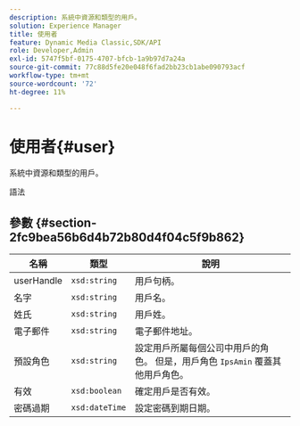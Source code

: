 ```yaml
---
description: 系統中資源和類型的用戶。
solution: Experience Manager
title: 使用者
feature: Dynamic Media Classic,SDK/API
role: Developer,Admin
exl-id: 5747f5bf-0175-4707-bfcb-1a9b97d7a24a
source-git-commit: 77c88d5fe20e048f6fad2bb23cb1abe090793acf
workflow-type: tm+mt
source-wordcount: '72'
ht-degree: 11%

---
```


# 使用者{#user}

系統中資源和類型的用戶。

語法

## 參數 {#section-2fc9bea56b6d4b72b80d4f04c5f9b862}

| 名稱 | 類型 | 說明 |
|---|---|---|
| userHandle | `xsd:string` | 用戶句柄。 |
| 名字 | `xsd:string` | 用戶名。 |
| 姓氏 | `xsd:string` | 用戶姓。 |
| 電子郵件 | `xsd:string` | 電子郵件地址。 |
| 預設角色 | `xsd:string` | 設定用戶所屬每個公司中用戶的角色。 但是，用戶角色 `IpsAmin` 覆蓋其他用戶角色。 |
| 有效 | `xsd:boolean` | 確定用戶是否有效。 |
| 密碼過期 | `xsd:dateTime` | 設定密碼到期日期。 |
